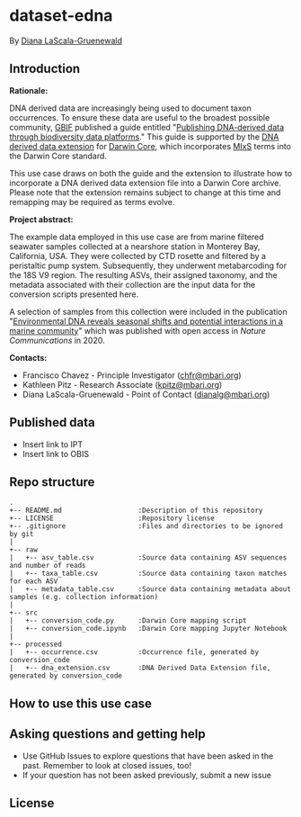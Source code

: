 # dataset-edna
By [Diana LaScala-Gruenewald](https://github.com/dianalg)

## Introduction
**Rationale:**

DNA derived data are increasingly being used to document taxon 
occurrences. To ensure these data are useful to the broadest possible 
community, [GBIF](https://www.gbif.org/) published a guide entitled "[Publishing DNA-derived 
data through biodiversity data platforms](https://docs.gbif-uat.org/publishing-dna-derived-data/1.0/en/)." 
This guide is supported by the [DNA derived data extension](https://tools.gbif.org/dwca-validator/extension.do?id=http://rs.gbif.org/terms/1.0/DNADerivedData) 
for [Darwin Core](https://dwc.tdwg.org/), which incorporates [MIxS](https://gensc.org/mixs/) 
terms into the Darwin Core standard. 

This use case draws on both the guide and the extension to illustrate 
how to incorporate a DNA derived data extension file into a Darwin Core
archive. Please note that the extension remains subject to change at this 
time and remapping may be required as terms evolve.

**Project abstract:**

The example data employed in this use case are from marine 
filtered seawater samples collected at a nearshore station in 
Monterey Bay, California, USA. They were collected by CTD
rosette and filtered by a peristaltic pump system. Subsequently, 
they underwent metabarcoding for the 18S V9 region. The resulting
ASVs, their assigned taxonomy, and the metadata associated with their
collection are the input data for the conversion scripts 
presented here.

A selection of samples from this collection were included in the 
publication "[Environmental DNA reveals seasonal shifts and potential 
interactions in a marine community](https://www.nature.com/articles/s41467-019-14105-1)"
 which was published with open access in *Nature Communications* in 2020.

**Contacts:**
- Francisco Chavez - Principle Investigator ([chfr@mbari.org](chfr@mbari.org))
- Kathleen Pitz - Research Associate ([kpitz@mbari.org](kpitz@mbari.org))
- Diana LaScala-Gruenewald - Point of Contact ([dianalg@mbari.org](dianalg@mbari.org))

## Published data
- Insert link to IPT
- Insert link to OBIS

## Repo structure
```
.
+-- README.md                   :Description of this repository
+-- LICENSE                     :Repository license
+-- .gitignore                  :Files and directories to be ignored by git
|
+-- raw
|   +-- asv_table.csv           :Source data containing ASV sequences and number of reads
|   +-- taxa_table.csv          :Source data containing taxon matches for each ASV
|   +-- metadata_table.csv      :Source data containing metadata about samples (e.g. collection information)
|
+-- src
|   +-- conversion_code.py      :Darwin Core mapping script
|   +-- conversion_code.ipynb   :Darwin Core mapping Jupyter Notebook
|
+-- processed
|   +-- occurrence.csv          :Occurrence file, generated by conversion_code
|   +-- dna_extension.csv       :DNA Derived Data Extension file, generated by conversion_code

```

## How to use this use case

## Asking questions and getting help
- Use GitHub Issues to explore questions that have been asked in 
  the past. Remember to look at closed issues, too!
- If your question has not been asked previously, submit a new issue

## License

